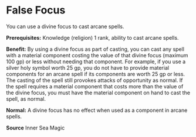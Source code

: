 ﻿---
cssclass: [feats]

---
# False Focus

You can use a divine focus to cast arcane spells.

**Prerequisites:** Knowledge (religion) 1 rank, ability to cast arcane spells.

**Benefit:** By using a divine focus as part of casting, you can cast any spell with a material component costing the value of that divine focus (maximum 100 gp) or less without needing that component. For example, if you use a silver holy symbol worth 25 gp, you do not have to provide material components for an arcane spell if its components are worth 25 gp or less. The casting of the spell still provokes attacks of opportunity as normal. If the spell requires a material component that costs more than the value of the divine focus, you must have the material component on hand to cast the spell, as normal.

**Normal:** A divine focus has no effect when used as a component in arcane spells.

**Source** Inner Sea Magic